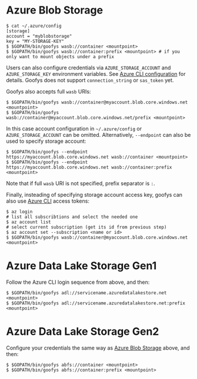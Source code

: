 # Azure Blob Storage

```ShellSession
$ cat ~/.azure/config
[storage]
account = "myblobstorage"
key = "MY-STORAGE-KEY"
$ $GOPATH/bin/goofys wasb://container <mountpoint>
$ $GOPATH/bin/goofys wasb://container:prefix <mountpoint> # if you only want to mount objects under a prefix
```

Users can also configure credentials via `AZURE_STORAGE_ACCOUNT` and
`AZURE_STORAGE_KEY` environment variables. See [Azure CLI configuration](https://docs.microsoft.com/en-us/cli/azure/azure-cli-configuration?view=azure-cli-latest#cli-configuration-values-and-environment-variables) for details. Goofys does not support `connection_string` or `sas_token` yet.

Goofys also accepts full `wasb` URIs:
```ShellSession
$ $GOPATH/bin/goofys wasb://container@myaccount.blob.core.windows.net <mountpoint>
$ $GOPATH/bin/goofys wasb://container@myaccount.blob.core.windows.net/prefix <mountpoint>
```

In this case account configuration in `~/.azure/config` or `AZURE_STORAGE_ACCOUNT` can be omitted. Alternatively, `--endpoint` can also be used to specify storage account:

```ShellSession
$ $GOPATH/bin/goofys --endpoint https://myaccount.blob.core.windows.net wasb://container <mountpoint>
$ $GOPATH/bin/goofys --endpoint https://myaccount.blob.core.windows.net wasb://container:prefix <mountpoint>
```

Note that if full `wasb` URI is not specified, prefix separator is `:`.

Finally, insteading of specifying storage account access key, goofys
can also use [Azure
CLI](https://docs.microsoft.com/en-us/cli/azure/install-azure-cli?view=azure-cli-latest)
access tokens:

```ShellSession
$ az login
# list all subscribtions and select the needed one
$ az account list
# select current subscription (get its id from previous step)
$ az account set --subscription <name or id>
$ $GOPATH/bin/goofys wasb://container@myaccount.blob.core.windows.net <mountpoint>
```

# Azure Data Lake Storage Gen1

Follow the Azure CLI login sequence from above, and then:

```ShellSession
$ $GOPATH/bin/goofys adl://servicename.azuredatalakestore.net <mountpoint>
$ $GOPATH/bin/goofys adl://servicename.azuredatalakestore.net:prefix <mountpoint>
```

# Azure Data Lake Storage Gen2

Configure your credentials the same way as [Azure Blob Storage](https://github.com/voyvodov/goofys/blob/master/README-azure.md#azure-blob-storage) above, and then:

```ShellSession
$ $GOPATH/bin/goofys abfs://container <mountpoint>
$ $GOPATH/bin/goofys abfs://container:prefix <mountpoint>
```
